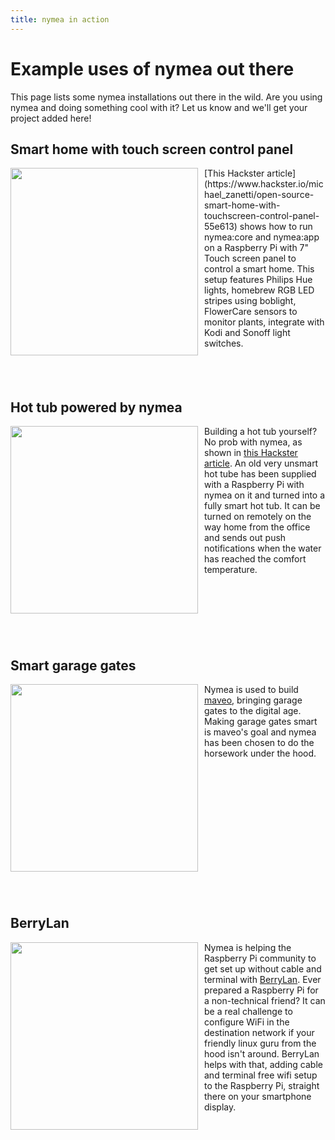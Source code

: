 ```yaml
---
title: nymea in action
---
```


# Example uses of nymea out there

This page lists some nymea installations out there in the wild. Are you using nymea and doing something cool with it? Let us know and we'll get your project added here!

## Smart home with touch screen control panel

<img src="https://hackster.imgix.net/uploads/attachments/650968/main_image_mUT97rqp6F.jpg?auto=compress%2Cformat&w=900&h=675&fit=min" style="width:300px; float: left; margin-bottom: 0.5em; text-align: center; margin-right: 10px;"> 
[This Hackster article](https://www.hackster.io/michael_zanetti/open-source-smart-home-with-touchscreen-control-panel-55e613) shows how to run nymea:core and nymea:app on a Raspberry Pi with 7" Touch screen panel to control a smart home. This setup features Philips Hue lights, homebrew RGB LED stripes using boblight, FlowerCare sensors to monitor plants, integrate with Kodi and Sonoff light switches.

<p style="clear:both;"></p>
<br />
<br />

## Hot tub powered by nymea

<img src="https://hackster.imgix.net/uploads/attachments/682275/img_5724_0bbwEg1rDW.JPG?auto=compress%2Cformat&w=900&h=675&fit=min" style="width:300px; float: left; margin-bottom: 0.5em; text-align: center; margin-right: 10px;">

Building a hot tub yourself? No prob with nymea, as shown in [this Hackster article](https://www.hackster.io/124582/open-source-hot-tub-controller-e0a1f3). An old very unsmart hot tube has been supplied with a Raspberry Pi with nymea on it and turned into a fully smart hot tub. It can be turned on remotely on the way home from the office and sends out push notifications when the water has reached the comfort temperature.

<p style="clear:both;"></p>
<br />
<br />


## Smart garage gates

<img src="https://nymea.io/app/default/assets/addons/default/guh/default-theme/resources/img/services/maveobox.jpg" style="width:300px; float: left; margin-bottom: 0.5em; text-align: center; margin-right: 10px;">

Nymea is used to build [maveo](https://smartwithmaveo.com), bringing garage gates to the digital age. Making garage gates smart is maveo's goal and nymea has been chosen to do the horsework under the hood.

<p style="clear:both;"></p>
<br />
<br />


## BerryLan

<img src="https://berrylan.app/assets/gif/overview.gif" style="width:300px; float: left; margin-bottom: 0.5em; text-align: center; margin-right: 10px;">

Nymea is helping the Raspberry Pi community to get set up without cable and terminal with [BerryLan](https://berrylan.app). Ever prepared a Raspberry Pi for a non-technical friend? It can be a real challenge to configure WiFi in the destination network if your friendly linux guru from the hood isn't around. BerryLan helps with that, adding cable and terminal free wifi setup to the Raspberry Pi, straight there on your smartphone display.



<p style="clear:both;"></p>
<br />
<br />

